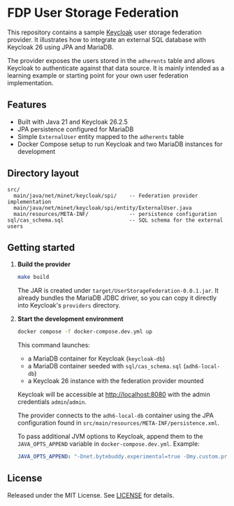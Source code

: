 # FDP User Storage Federation

This repository contains a sample [Keycloak](https://www.keycloak.org/) user storage federation provider. It illustrates how to integrate an external SQL database with Keycloak 26 using JPA and MariaDB.

The provider exposes the users stored in the `adherents` table and allows Keycloak to authenticate against that data source. It is mainly intended as a learning example or starting point for your own user federation implementation.

## Features

* Built with Java 21 and Keycloak 26.2.5
* JPA persistence configured for MariaDB
* Simple `ExternalUser` entity mapped to the `adherents` table
* Docker Compose setup to run Keycloak and two MariaDB instances for development

## Directory layout

```
src/
  main/java/net/minet/keycloak/spi/    -- Federation provider implementation
  main/java/net/minet/keycloak/spi/entity/ExternalUser.java
  main/resources/META-INF/             -- persistence configuration
sql/cas_schema.sql                     -- SQL schema for the external users
```

## Getting started

1. **Build the provider**

   ```bash
   make build
   ```

   The JAR is created under `target/UserStorageFederation-0.0.1.jar`.
   It already bundles the MariaDB JDBC driver, so you can copy it directly into
   Keycloak's `providers` directory.

2. **Start the development environment**

   ```bash
   docker compose -f docker-compose.dev.yml up
   ```

   This command launches:
   - a MariaDB container for Keycloak (`keycloak-db`)
   - a MariaDB container seeded with `sql/cas_schema.sql` (`adh6-local-db`)
   - a Keycloak 26 instance with the federation provider mounted

   Keycloak will be accessible at [http://localhost:8080](http://localhost:8080) with the admin credentials `admin`/`admin`.

   The provider connects to the `adh6-local-db` container using the JPA configuration found in `src/main/resources/META-INF/persistence.xml`.

   To pass additional JVM options to Keycloak, append them to the `JAVA_OPTS_APPEND` variable in `docker-compose.dev.yml`. Example:

   ```yaml
   JAVA_OPTS_APPEND: "-Dnet.bytebuddy.experimental=true -Dmy.custom.property=value"
   ```

## License

Released under the MIT License. See [LICENSE](LICENSE) for details.

